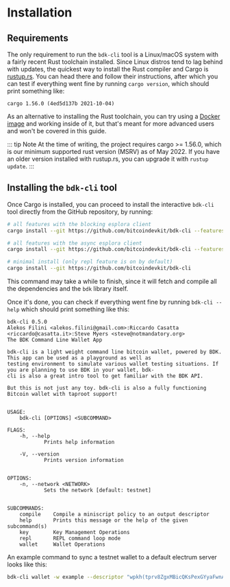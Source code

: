 # Installation

## Requirements

The only requirement to run the `bdk-cli` tool is a Linux/macOS system with a fairly recent Rust
toolchain installed. Since Linux distros tend to lag behind with updates, the quickest way to
install the Rust compiler and Cargo is [rustup.rs](https://rustup.rs/). You can head there and
follow their instructions, after which you can test if everything went fine by running
`cargo version`, which should print something like:

```
cargo 1.56.0 (4ed5d137b 2021-10-04)
```

As an alternative to installing the Rust toolchain, you can try using a
[Docker image](https://hub.docker.com/_/rust) and working inside of it, but that's meant for more
advanced users and won't be covered in this guide.

::: tip Note
At the time of writing, the project requires cargo >= 1.56.0, which is our minimum supported rust version (MSRV) as of May 2022. If you have an older version installed with rustup.rs, you can upgrade it with `rustup update`.
:::

## Installing the `bdk-cli` tool

Once Cargo is installed, you can proceed to install the interactive `bdk-cli` tool directly from
the GitHub repository, by running:

```bash
# all features with the blocking esplora client 
cargo install --git https://github.com/bitcoindevkit/bdk-cli --features=esplora-ureq,compiler

# all features with the async esplora client 
cargo install --git https://github.com/bitcoindevkit/bdk-cli --features=esplora-reqwest,compiler

# minimal install (only repl feature is on by default)
cargo install --git https://github.com/bitcoindevkit/bdk-cli
```

This command may take a while to finish, since it will fetch and compile all the dependencies and the `bdk` library itself.

Once it's done, you can check if everything went fine by running `bdk-cli --help` which should print something like this:

```
bdk-cli 0.5.0
Alekos Filini <alekos.filini@gmail.com>:Riccardo Casatta <riccardo@casatta.it>:Steve Myers <steve@notmandatory.org>
The BDK Command Line Wallet App

bdk-cli is a light weight command line bitcoin wallet, powered by BDK. This app can be used as a playground as well as
testing environment to simulate various wallet testing situations. If you are planning to use BDK in your wallet, bdk-
cli is also a great intro tool to get familiar with the BDK API.

But this is not just any toy. bdk-cli is also a fully functioning Bitcoin wallet with taproot support!


USAGE:
    bdk-cli [OPTIONS] <SUBCOMMAND>

FLAGS:
    -h, --help       
            Prints help information

    -V, --version    
            Prints version information


OPTIONS:
    -n, --network <NETWORK>    
            Sets the network [default: testnet]


SUBCOMMANDS:
    compile    Compile a miniscript policy to an output descriptor
    help       Prints this message or the help of the given subcommand(s)
    key        Key Management Operations
    repl       REPL command loop mode
    wallet     Wallet Operations

```

An example command to sync a testnet wallet to a default electrum server looks like this:

```bash
bdk-cli wallet -w example --descriptor "wpkh(tprv8ZgxMBicQKsPexGYyaFwnAsCXCjmz2FaTm6LtesyyihjbQE3gRMfXqQBXKM43DvC1UgRVv1qom1qFxNMSqVAs88qx9PhgFnfGVUdiiDf6j4/0/*)" sync
```
